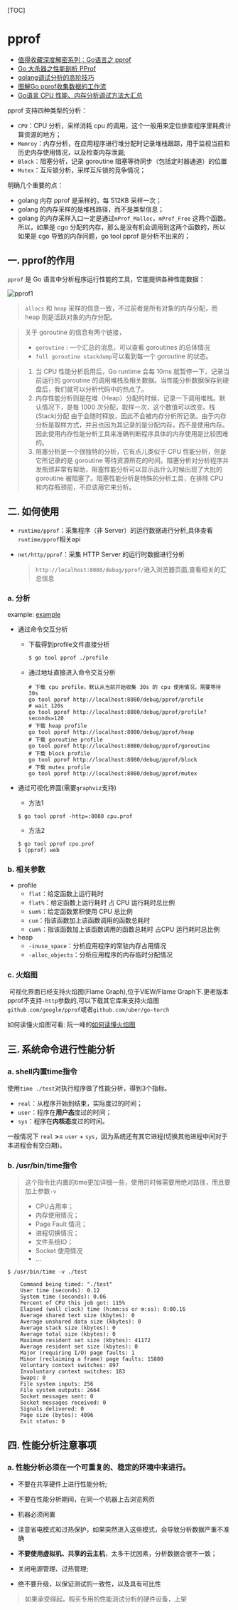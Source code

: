 [TOC]

# pprof

- [值得收藏深度解密系列：Go语言之 pprof](https://mp.weixin.qq.com/s?__biz=MzAxMTA4Njc0OQ==&mid=2651438010&idx=5&sn=9641a1dcc64b4d7b6b228c54b3da9834&chksm=80bb6548b7ccec5ef4760cfe32599568c133d97a311c0eab113f14ceecaeaa3f53a07dc0f488&mpshare=1&scene=24&srcid=&sharer_sharetime=1593169627588&sharer_shareid=fbafc624aa53cd09857fb0861ac2a16d&exportkey=AR4ME0Tlj8P7jxFrwP7KfPs%3D&pass_ticket=DDvVwMc9uE8gubEQ4Udh%2F7K9IzRY%2FCbcirMDYkaFdBlrl2%2B2VHn%2BmCXuaTNKOfGb#rd) 
- [Go 大杀器之性能剖析 PProf](https://eddycjy.com/posts/go/tools/2018-09-15-go-tool-pprof/)
- [golang调试分析的高阶技巧](https://mp.weixin.qq.com/s?__biz=MzU2MDcwNTg3OA==&mid=2247484104&idx=1&sn=082bfb51db063d80aaa1ff2fb05bcae1&chksm=fc02baf1cb7533e767bc7c39dcc4178157dc36ad62efc90c0e084d2f13f86b571a00bbff0a8e&mpshare=1&scene=24&srcid=07181IGjRYzThZJUEEOyuDjJ&sharer_sharetime=1595066004396&sharer_shareid=fbafc624aa53cd09857fb0861ac2a16d&exportkey=AUTW9nFz6go6dtpGga0XpXM%3D&pass_ticket=JHHuXYVoiccTTs1ne62nXMRMpnogIIcB0kUSRdpmlMFWSUL1aXUGL8F6ATfm4cju&wx_header=0#rd)
- [图解Go pprof收集数据的工作流](https://mp.weixin.qq.com/s?__biz=MzAxMTA4Njc0OQ==&mid=2651444315&idx=2&sn=f751f0b06d31a323e56763234d81a8c8&chksm=80bb0aa9b7cc83bfe3cb9a602dcab23bfb2bdcd936732217a2fe794438237f528fa6097070ab&mpshare=1&scene=1&srcid=0116blIlynMiFyXhbb4G7VUF&sharer_sharetime=1611190748128&sharer_shareid=fbafc624aa53cd09857fb0861ac2a16d&exportkey=AXpuvHRIz0m9AxXdOVbyJ%2BY%3D&pass_ticket=JHHuXYVoiccTTs1ne62nXMRMpnogIIcB0kUSRdpmlMFWSUL1aXUGL8F6ATfm4cju&wx_header=0#rd)
- [Go语言 CPU 性能、内存分析调试方法大汇总](https://mp.weixin.qq.com/s?__biz=MzAxMTA4Njc0OQ==&mid=2651439006&idx=1&sn=0db8849336cc4172c663a574212ea8db&chksm=80bb616cb7cce87a1dc529e6c8bdcf770e293fc4ce67ede8e1908199480534c39f79803038e3&mpshare=1&scene=1&srcid=&sharer_sharetime=1585540493046&sharer_shareid=5e336786609e78d9ce323535f372f069&exportkey=AUB0ik%2FnnB8DEsYzOrZ2mrQ%3D&pass_ticket=edom3%2BQWJv2%2F6ag8wwGj83w98nQSUN8ex7sdZB89cFp%2FbMiUGbmDvKeH%2BLBfXRK2#rd)

pprof 支持四种类型的分析：

- `CPU`：CPU 分析，采样消耗 cpu 的调用，这个一般用来定位排查程序里耗费计算资源的地方；
- `Memroy`：内存分析，在应用程序进行堆分配时记录堆栈跟踪，用于监视当前和历史内存使用情况，以及检查内存泄漏;
- `Block`：阻塞分析，记录 goroutine 阻塞等待同步（包括定时器通道）的位置
- `Mutex`：互斥锁分析，采样互斥锁的竞争情况；

明确几个重要的点：

- golang 内存 pprof 是采样的，每 512KB 采样一次；
- golang 的内存采样的是堆栈路径，而不是类型信息；
- golang 的内存采样入口一定是通过`mProf_Malloc`，`mProf_Free` 这两个函数。所以，如果是 cgo 分配的内存，那么是没有机会调用到这两个函数的，所以如果是 cgo 导致的内存问题，go tool pprof 是分析不出来的；

## 一. pprof的作用

`pprof` 是 Go 语言中分析程序运行性能的工具，它能提供各种性能数据：

![pprof1](asserts/pprof1.webp)

> `allocs` 和 `heap` 采样的信息一致，不过前者是所有对象的内存分配，而 heap 则是活跃对象的内存分配。

> 关于 goroutine 的信息有两个链接，
>
> - `goroutine` : 一个汇总的消息，可以查看 goroutines 的总体情况
> - `full goroutine stackdump`可以看到每一个 goroutine 的状态。

> 1. 当 CPU 性能分析启用后，Go runtime 会每 10ms 就暂停一下，记录当前运行的 goroutine 的调用堆栈及相关数据。当性能分析数据保存到硬盘后，我们就可以分析代码中的热点了。
> 2. 内存性能分析则是在堆（Heap）分配的时候，记录一下调用堆栈。默认情况下，是每 1000 次分配，取样一次，这个数值可以改变。栈(Stack)分配 由于会随时释放，因此不会被内存分析所记录。由于内存分析是取样方式，并且也因为其记录的是分配内存，而不是使用内存。因此使用内存性能分析工具来准确判断程序具体的内存使用是比较困难的。
> 3. 阻塞分析是一个很独特的分析，它有点儿类似于 CPU 性能分析，但是它所记录的是 goroutine 等待资源所花的时间。阻塞分析对分析程序并发瓶颈非常有帮助，阻塞性能分析可以显示出什么时候出现了大批的 goroutine 被阻塞了。阻塞性能分析是特殊的分析工具，在排除 CPU 和内存瓶颈前，不应该用它来分析。

## 二. 如何使用

- `runtime/pprof`：采集程序（非 Server）的运行数据进行分析,具体查看`runtime/pprof`相关api

- `net/http/pprof`：采集 HTTP Server 的运行时数据进行分析

  > `http://localhost:8080/debug/pprof/`进入浏览器页面,查看相关的汇总信息

### a. 分析
example: [example](src/pprof/pprof.go)
- 通过命令交互分析

  - 下载得到profile文件直接分析

    ```sh
    $ go tool pprof ./profile
    ```
  - 通过地址直接进入命令交互分析
    ```shell
    # 下载 cpu profile，默认从当前开始收集 30s 的 cpu 使用情况，需要等待 30s
    go tool pprof http://localhost:8080/debug/pprof/profile
    # wait 120s
    go tool pprof http://localhost:8080/debug/pprof/profile?seconds=120     
    # 下载 heap profile
    go tool pprof http://localhost:8080/debug/pprof/heap
    # 下载 goroutine profile
    go tool pprof http://localhost:8080/debug/pprof/goroutine
    # 下载 block profile
    go tool pprof http://localhost:8080/debug/pprof/block
    # 下载 mutex profile
    go tool pprof http://localhost:8080/debug/pprof/mutex
    ```
  
- 通过可视化界面(需要`graphviz`支持)

  - 方法1

  ```shell
  $ go tool pprof -http=:8080 cpu.prof
  ```

  - 方法2

  ```shell
  $ go tool pprof cpu.prof
  $ (pprof) web
  ```

### b. 相关参数

- profile
  - `flat`：给定函数上运行耗时
  - `flat%`：给定函数上运行耗时 占 CPU 运行耗时总比例
  - `sum%`：给定函数累积使用 CPU 总比例
  - `cum`：指该函数加上该函数调用的函数总耗时
  - `cum%`：指该函数加上该函数调用的函数总耗时 占CPU 运行耗时总比例
- heap
  - `-inuse_space`：分析应用程序的常驻内存占用情况
  - `-alloc_objects`：分析应用程序的内存临时分配情况

### c. 火焰图

​    可视化界面已经支持火焰图(Flame Graph),位于VIEW/Flame Graph下.更老版本pprof不支持`-http`参数的,可以下载其它库来支持火焰图`github.com/google/pprof`或者`github.com/uber/go-torch`

如何读懂火焰图可看: 阮一峰的[如何读懂火焰图](http://www.ruanyifeng.com/blog/2017/09/flame-graph.html)



## 三. 系统命令进行性能分析

### a. shell内置time指令

使用`time ./test`对执行程序做了性能分析，得到3个指标。

- `real`：从程序开始到结束，实际度过的时间；
- `user`：程序在**用户态**度过的时间；
- `sys`：程序在**内核态**度过的时间。

一般情况下 `real` **>=** `user` + `sys`，因为系统还有其它进程(切换其他进程中间对于本进程会有空白期)。

### b. /usr/bin/time指令

> 这个指令比内置的time更加详细一些，使用的时候需要用绝对路径，而且要加上参数`-v`
>
> - CPU占用率；
> - 内存使用情况；
> - Page Fault 情况；
> - 进程切换情况；
> - 文件系统IO；
> - Socket 使用情况
> - ...

```shell
$ /usr/bin/time -v ./test

    Command being timed: "./test"
    User time (seconds): 0.12
    System time (seconds): 0.06
    Percent of CPU this job got: 115%
    Elapsed (wall clock) time (h:mm:ss or m:ss): 0:00.16
    Average shared text size (kbytes): 0
    Average unshared data size (kbytes): 0
    Average stack size (kbytes): 0
    Average total size (kbytes): 0
    Maximum resident set size (kbytes): 41172
    Average resident set size (kbytes): 0
    Major (requiring I/O) page faults: 1
    Minor (reclaiming a frame) page faults: 15880
    Voluntary context switches: 897
    Involuntary context switches: 183
    Swaps: 0
    File system inputs: 256
    File system outputs: 2664
    Socket messages sent: 0
    Socket messages received: 0
    Signals delivered: 0
    Page size (bytes): 4096
    Exit status: 0
```

## 四. 性能分析注意事项

### a. 性能分析必须在一个**可重复的**、**稳定的**环境中来进行。

- 不要在共享硬件上进行性能分析;
- 不要在性能分析期间，在同一个机器上去浏览网页
- 机器必须闲置
- 注意省电模式和过热保护，如果突然进入这些模式，会导致分析数据严重不准确
- **不要使用虚拟机、共享的云主机**，太多干扰因素，分析数据会很不一致；

- 关闭电源管理、过热管理;
- 绝不要升级，以保证测试的一致性，以及具有可比性

> 如果承受得起，购买专用的性能测试分析的硬件设备，上架
